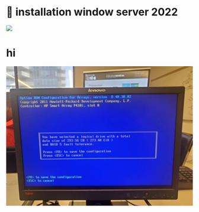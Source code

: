 # 🔑 installation window server 2022
<img src=images/20230525_105051.jpg width='' height='' > </img>
# hi
<img src=images/IMG-20230606-WA0001.jpg width='' height='' > </img>
